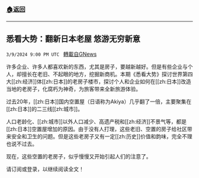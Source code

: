 ###  [:house:返回](README.md)
---


## 悉看大势：翻新日本老屋 悠游无穷新意
`3/9/2024 9:00 PM UTC ` [轉載自GNews](https://gnews.org/articles/2380441)

许多企业、许多人都喜欢新的东西，尤其是房子，要越新越好。但是有些企业与个人，却擅长在老旧、不起眼的地方，挖掘新商机。本期《悉看大势》探讨世界第四大[[zh:经济]]体[[zh:日本]]的老房子楼市，探讨个人和企业如何在[[zh:日本]]改造当地的老房子，化腐朽为神奇，为旅客带来全新旅游体验。

过去20年，[[zh:日本]]国内空置屋（日语称为Akiya）几乎翻了一倍，主要聚集在[[zh:日本]]的二三线[[zh:城市]]。

人口老龄化、[[zh:城市]]以外人口减少、高遗产税和[[zh:经济]]不景气等，都是[[zh:日本]]空置屋增加的原因。由于没有人打理，这些老旧、空置的房子给社区带来安全和卫生的问题。但是这些老房子又有一定[[zh:历史]]价值和韵味，完全不理也说不过去。

现在，这些空置的老房子，似乎慢慢又开始引起人们的注意了。

请订阅或登录，以继续阅读全文！
